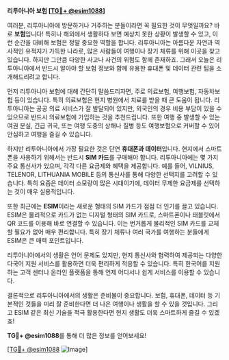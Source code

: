 **리투아니아 보험 [[TG💪+ @esim1088](https://t.me/s/esim1088)]**

여러분, 리투아니아에 방문하거나 거주하는 분들이라면 꼭 필요한 것이 무엇일까요? 바로 **보험**입니다! 특히나 해외에서 생활하다 보면 예상치 못한 상황이 발생할 수 있고, 이런 순간을 대비해 보험은 정말 중요한 역할을 합니다. 리투아니아는 아름다운 자연과 역사적인 유적지가 가득한 나라로, 많은 사람들이 여행이나 장기 체류를 위해 이곳을 찾고 있습니다. 하지만 그만큼 다양한 사고나 사건의 위험도 함께 존재하죠. 그래서 오늘은 리투아니아에서 반드시 알아야 할 보험 정보와 함께 유용한 휴대폰 및 데이터 관련 팁을 소개해드리려고 합니다.

먼저 리투아니아 보험에 대해 간단히 말씀드리자면, 주로 의료보험, 여행보험, 자동차보험 등이 있습니다. 특히 의료보험은 현지 병원에서 치료를 받을 때 큰 도움이 됩니다. 리투아니아는 공공 의료 서비스가 잘 발달되어 있지만, 외국인의 경우 비용 부담이 있을 수 있으므로 반드시 의료보험에 가입하는 것을 추천드립니다. 또한 여행 중 발생할 수 있는 여권 분실, 긴급 귀국, 또는 여행 도중의 상해나 질병 등도 여행보험으로 커버할 수 있어 안심하고 여행을 즐길 수 있습니다.

하지만 리투아니아에서 가장 필요한 것은 단연 **휴대폰과 데이터**입니다. 현지에서 스마트폰을 사용하기 위해서는 반드시 **SIM 카드**를 구매해야 합니다. 리투아니아에는 몇 가지 주요 통신사가 있으며, 각각 다른 요금제와 혜택을 제공합니다. 예를 들어, VILNIUS, TELENOR, LITHUANIA MOBILE 등의 통신사를 통해 다양한 선택지를 고려할 수 있습니다. 특히 요즘은 데이터 소모량이 많은 시대이기에, 데이터 무제한 요금제를 선택하는 것이 매우 실용적입니다.

또한 최근에는 **ESIM**이라는 새로운 형태의 SIM 카드가 점점 더 인기를 끌고 있습니다. ESIM은 물리적으로 카드가 없는 디지털 형태의 SIM 카드로, 스마트폰이나 태블릿에서 QR 코드를 이용해 바로 연결할 수 있습니다. 이는 번거롭게 물리적인 SIM 카드를 교체할 필요가 없어 매우 편리합니다. 특히 장기 체류나 여러 국가를 여행하는 분들에게 ESIM은 큰 매력 포인트입니다.

리투아니아에서의 생활은 언어 문제도 있지만, 현지 통신사와 협력하여 제공되는 다양한 다국어 지원 서비스를 활용하면 더욱 편리하게 적응할 수 있습니다. 특히 한국어를 지원하는 고객 센터나 온라인 플랫폼을 통해 언제 어디서나 쉽게 서비스를 이용할 수 있습니다.

결론적으로 리투아니아에서의 생활은 준비물이 중요합니다. 보험, 휴대폰, 데이터 등 기본적인 것들을 미리 잘 준비한다면 더 나은 여행이나 생활을 할 수 있을 것입니다. 그리고 ESIM 같은 최신 기술을 적극 활용한다면 현지 생활도 더욱 스마트하게 즐길 수 있겠죠!

**TG💪+ @esim1088**를 통해 더 많은 정보를 얻어보세요! 

[[TG💪+ @esim1088](https://t.me/s/esim1088) ![Image](https://i.postimg.cc/Y0z9fWf4/image.png)]